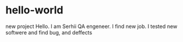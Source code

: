 # hello-world
new project
Hello. I am Serhii QA engeneer. I find new job.
I tested new softwere and find bug, and deffects
